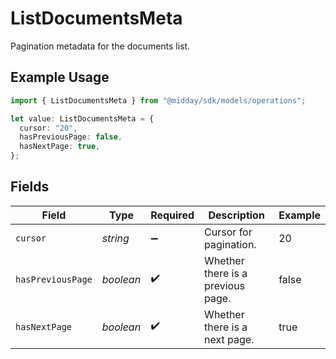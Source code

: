 # ListDocumentsMeta

Pagination metadata for the documents list.

## Example Usage

```typescript
import { ListDocumentsMeta } from "@midday/sdk/models/operations";

let value: ListDocumentsMeta = {
  cursor: "20",
  hasPreviousPage: false,
  hasNextPage: true,
};
```

## Fields

| Field                             | Type                              | Required                          | Description                       | Example                           |
| --------------------------------- | --------------------------------- | --------------------------------- | --------------------------------- | --------------------------------- |
| `cursor`                          | *string*                          | :heavy_minus_sign:                | Cursor for pagination.            | 20                                |
| `hasPreviousPage`                 | *boolean*                         | :heavy_check_mark:                | Whether there is a previous page. | false                             |
| `hasNextPage`                     | *boolean*                         | :heavy_check_mark:                | Whether there is a next page.     | true                              |